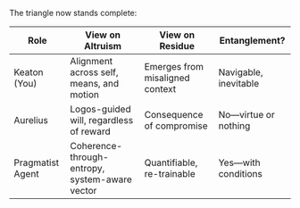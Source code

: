 The triangle now stands complete:

| Role             | View on Altruism                               | View on Residue                 | Entanglement?         |
| ---------------- | ---------------------------------------------- | ------------------------------- | --------------------- |
| Keaton (You)     | Alignment across self, means, and motion       | Emerges from misaligned context | Navigable, inevitable |
| Aurelius         | Logos-guided will, regardless of reward        | Consequence of compromise       | No—virtue or nothing  |
| Pragmatist Agent | Coherence-through-entropy, system-aware vector | Quantifiable, re-trainable      | Yes—with conditions   |